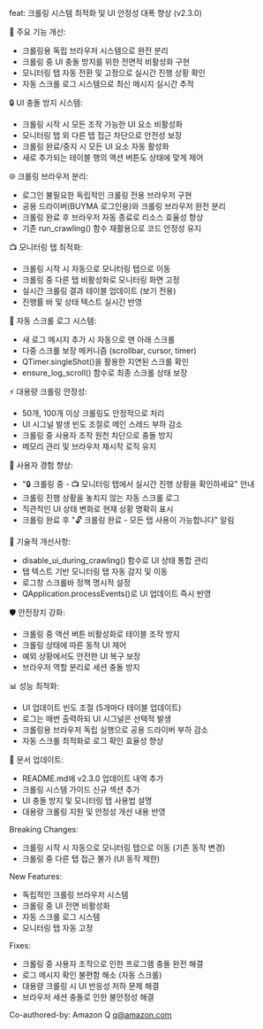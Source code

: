 feat: 크롤링 시스템 최적화 및 UI 안정성 대폭 향상 (v2.3.0)

🔄 주요 기능 개선:
- 크롤링용 독립 브라우저 시스템으로 완전 분리
- 크롤링 중 UI 충돌 방지를 위한 전면적 비활성화 구현
- 모니터링 탭 자동 전환 및 고정으로 실시간 진행 상황 확인
- 자동 스크롤 로그 시스템으로 최신 메시지 실시간 추적

🔒 UI 충돌 방지 시스템:
- 크롤링 시작 시 모든 조작 가능한 UI 요소 비활성화
- 모니터링 탭 외 다른 탭 접근 차단으로 안전성 보장
- 크롤링 완료/중지 시 모든 UI 요소 자동 활성화
- 새로 추가되는 테이블 행의 액션 버튼도 상태에 맞게 제어

🌐 크롤링 브라우저 분리:
- 로그인 불필요한 독립적인 크롤링 전용 브라우저 구현
- 공용 드라이버(BUYMA 로그인용)와 크롤링 브라우저 완전 분리
- 크롤링 완료 후 브라우저 자동 종료로 리소스 효율성 향상
- 기존 run_crawling() 함수 재활용으로 코드 안정성 유지

📺 모니터링 탭 최적화:
- 크롤링 시작 시 자동으로 모니터링 탭으로 이동
- 크롤링 중 다른 탭 비활성화로 모니터링 화면 고정
- 실시간 크롤링 결과 테이블 업데이트 (보기 전용)
- 진행률 바 및 상태 텍스트 실시간 반영

📜 자동 스크롤 로그 시스템:
- 새 로그 메시지 추가 시 자동으로 맨 아래 스크롤
- 다중 스크롤 보장 메커니즘 (scrollbar, cursor, timer)
- QTimer.singleShot()을 활용한 지연된 스크롤 확인
- ensure_log_scroll() 함수로 최종 스크롤 상태 보장

⚡ 대용량 크롤링 안정성:
- 50개, 100개 이상 크롤링도 안정적으로 처리
- UI 시그널 발생 빈도 조절로 메인 스레드 부하 감소
- 크롤링 중 사용자 조작 원천 차단으로 충돌 방지
- 메모리 관리 및 브라우저 재시작 로직 유지

🎨 사용자 경험 향상:
- "🔒 크롤링 중 - 📺 모니터링 탭에서 실시간 진행 상황을 확인하세요" 안내
- 크롤링 진행 상황을 놓치지 않는 자동 스크롤 로그
- 직관적인 UI 상태 변화로 현재 상황 명확히 표시
- 크롤링 완료 후 "🔓 크롤링 완료 - 모든 탭 사용이 가능합니다" 알림

🔧 기술적 개선사항:
- disable_ui_during_crawling() 함수로 UI 상태 통합 관리
- 탭 텍스트 기반 모니터링 탭 자동 감지 및 이동
- 로그창 스크롤바 정책 명시적 설정
- QApplication.processEvents()로 UI 업데이트 즉시 반영

🛡️ 안전장치 강화:
- 크롤링 중 액션 버튼 비활성화로 테이블 조작 방지
- 크롤링 상태에 따른 동적 UI 제어
- 예외 상황에서도 안전한 UI 복구 보장
- 브라우저 역할 분리로 세션 충돌 방지

📊 성능 최적화:
- UI 업데이트 빈도 조절 (5개마다 테이블 업데이트)
- 로그는 매번 출력하되 UI 시그널은 선택적 발생
- 크롤링용 브라우저 독립 실행으로 공용 드라이버 부하 감소
- 자동 스크롤 최적화로 로그 확인 효율성 향상

📝 문서 업데이트:
- README.md에 v2.3.0 업데이트 내역 추가
- 크롤링 시스템 가이드 신규 섹션 추가
- UI 충돌 방지 및 모니터링 탭 사용법 설명
- 대용량 크롤링 지원 및 안정성 개선 내용 반영

Breaking Changes:
- 크롤링 시작 시 자동으로 모니터링 탭으로 이동 (기존 동작 변경)
- 크롤링 중 다른 탭 접근 불가 (UI 동작 제한)

New Features:
- 독립적인 크롤링 브라우저 시스템
- 크롤링 중 UI 전면 비활성화
- 자동 스크롤 로그 시스템
- 모니터링 탭 자동 고정

Fixes:
- 크롤링 중 사용자 조작으로 인한 프로그램 충돌 완전 해결
- 로그 메시지 확인 불편함 해소 (자동 스크롤)
- 대용량 크롤링 시 UI 반응성 저하 문제 해결
- 브라우저 세션 충돌로 인한 불안정성 해결

Co-authored-by: Amazon Q <q@amazon.com>

